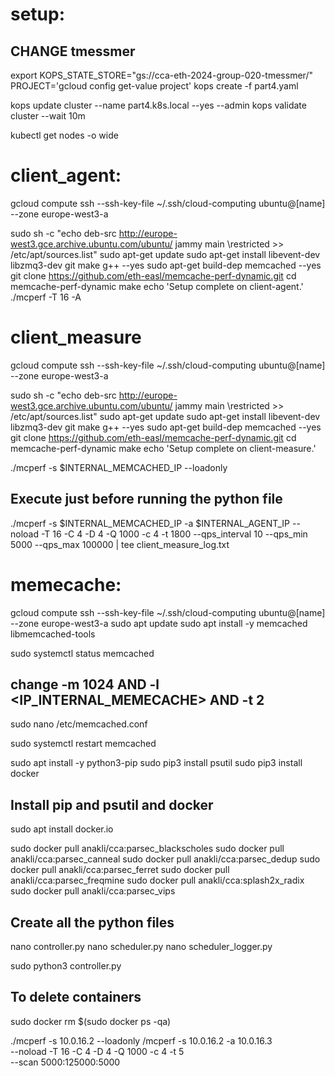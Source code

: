 # setup:

## CHANGE tmessmer
export KOPS_STATE_STORE="gs://cca-eth-2024-group-020-tmessmer/" 
PROJECT='gcloud config get-value project'
kops create -f part4.yaml

kops update cluster --name part4.k8s.local --yes --admin
kops validate cluster --wait 10m

kubectl get nodes -o wide

# client_agent:
gcloud compute ssh --ssh-key-file ~/.ssh/cloud-computing ubuntu@[name] --zone europe-west3-a

sudo sh -c "echo deb-src http://europe-west3.gce.archive.ubuntu.com/ubuntu/ jammy main \restricted >> /etc/apt/sources.list" 
sudo apt-get update 
sudo apt-get install libevent-dev libzmq3-dev git make g++ --yes 
sudo apt-get build-dep memcached --yes 
git clone https://github.com/eth-easl/memcache-perf-dynamic.git 
cd memcache-perf-dynamic 
make 
echo 'Setup complete on client-agent.' 
./mcperf -T 16 -A 

# client_measure
gcloud compute ssh --ssh-key-file ~/.ssh/cloud-computing ubuntu@[name] --zone europe-west3-a

sudo sh -c "echo deb-src http://europe-west3.gce.archive.ubuntu.com/ubuntu/ jammy main \restricted >> /etc/apt/sources.list" 
sudo apt-get update 
sudo apt-get install libevent-dev libzmq3-dev git make g++ --yes 
sudo apt-get build-dep memcached --yes 
git clone https://github.com/eth-easl/memcache-perf-dynamic.git 
cd memcache-perf-dynamic 
make 
echo 'Setup complete on client-measure.' 

./mcperf -s $INTERNAL_MEMCACHED_IP --loadonly
## Execute just before running the python file
./mcperf -s $INTERNAL_MEMCACHED_IP -a $INTERNAL_AGENT_IP --noload -T 16 -C 4 -D 4 -Q 1000 -c 4 -t 1800 --qps_interval 10 --qps_min 5000 --qps_max 100000 | tee client_measure_log.txt

# memecache:
gcloud compute ssh --ssh-key-file ~/.ssh/cloud-computing ubuntu@[name] --zone europe-west3-a
sudo apt update
sudo apt install -y memcached libmemcached-tools

sudo systemctl status memcached

## change -m 1024 AND -l <IP_INTERNAL_MEMECACHE> AND -t 2
sudo nano /etc/memcached.conf

sudo systemctl restart memcached

sudo apt install -y python3-pip
sudo pip3 install psutil
sudo pip3 install docker

## Install pip and psutil and docker
sudo apt install docker.io

sudo docker pull anakli/cca:parsec_blackscholes
sudo docker pull anakli/cca:parsec_canneal
sudo docker pull anakli/cca:parsec_dedup
sudo docker pull anakli/cca:parsec_ferret
sudo docker pull anakli/cca:parsec_freqmine
sudo docker pull anakli/cca:splash2x_radix
sudo docker pull anakli/cca:parsec_vips

## Create all the python files
nano controller.py
nano scheduler.py
nano scheduler_logger.py

sudo python3 controller.py

## To delete containers
sudo docker rm $(sudo docker ps -qa)

./mcperf -s 10.0.16.2 --loadonly
/mcperf -s 10.0.16.2 -a 10.0.16.3 \
--noload -T 16 -C 4 -D 4 -Q 1000 -c 4 -t 5 \
--scan 5000:125000:5000
